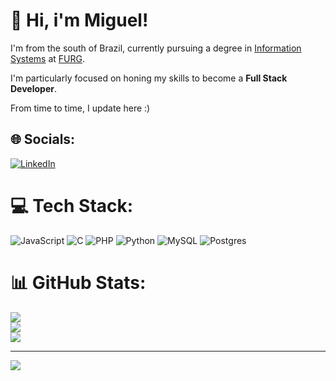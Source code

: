 # 👋 Hi, i'm Miguel!

I'm from the south of Brazil, currently pursuing a degree in  [Information Systems](http://www.si.c3.furg.br/ ) at [FURG](https://www.furg.br/en/carreiros-campus).

I'm particularly focused on honing my skills to become a **Full Stack Developer**.

From time to time, I update here :)

## 🌐 Socials:
[![LinkedIn](https://img.shields.io/badge/LinkedIn-%230077B5.svg?logo=linkedin&logoColor=white)](www.linkedin.com/in/miguel-medina-1a0b641a0) 

# 💻 Tech Stack:
![JavaScript](https://img.shields.io/badge/javascript-%23323330.svg?style=for-the-badge&logo=javascript&logoColor=%23F7DF1E) ![C](https://img.shields.io/badge/c-%2300599C.svg?style=for-the-badge&logo=c&logoColor=white) ![PHP](https://img.shields.io/badge/php-%23777BB4.svg?style=for-the-badge&logo=php&logoColor=white) ![Python](https://img.shields.io/badge/python-3670A0?style=for-the-badge&logo=python&logoColor=ffdd54) ![MySQL](https://img.shields.io/badge/mysql-4479A1.svg?style=for-the-badge&logo=mysql&logoColor=white) ![Postgres](https://img.shields.io/badge/postgres-%23316192.svg?style=for-the-badge&logo=postgresql&logoColor=white)
# 📊 GitHub Stats:
![](https://github-readme-stats.vercel.app/api?username=miguelMedinaCastro&theme=dark&hide_border=false&include_all_commits=false&count_private=false)<br/>
![](https://github-readme-streak-stats.herokuapp.com/?user=miguelMedinaCastro&theme=dark&hide_border=false)<br/>
![](https://github-readme-stats.vercel.app/api/top-langs/?username=miguelMedinaCastro&theme=dark&hide_border=false&include_all_commits=false&count_private=false&layout=compact)

---
[![](https://visitcount.itsvg.in/api?id=miguelMedinaCastro&icon=0&color=0)](https://visitcount.itsvg.in)
